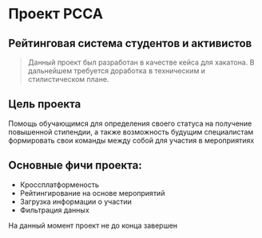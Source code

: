 Проект РССА
=============

## Рейтинговая система студентов и активистов

>Данный проект был разработан в качестве кейса для хакатона. В дальнейшем требуется доработка в техническим и стилистическом плане.

## Цель проекта
Помощь обучающимся для определения своего статуса на получение повышенной стипендии, а также возможность будущим специалистам формировать свои команды между собой для участия в мероприятиях

## Основные фичи проекта:
+ Кроссплатформеность
+ Рейтингирование на основе мероприятий
+ Загрузка информации о участии
+ Фильтрация данных

На данный момент проект не до конца завершен
